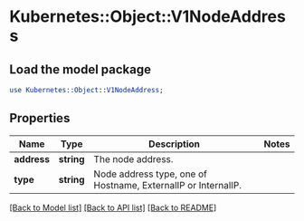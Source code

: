 # Kubernetes::Object::V1NodeAddress

## Load the model package
```perl
use Kubernetes::Object::V1NodeAddress;
```

## Properties
Name | Type | Description | Notes
------------ | ------------- | ------------- | -------------
**address** | **string** | The node address. | 
**type** | **string** | Node address type, one of Hostname, ExternalIP or InternalIP. | 

[[Back to Model list]](../README.md#documentation-for-models) [[Back to API list]](../README.md#documentation-for-api-endpoints) [[Back to README]](../README.md)



